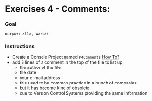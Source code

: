 # Exercises 4 - Comments: 

### Goal
```
Output:Hello, World!
```

### Instructions
- Create a Console Project named `P4Comments` [How To?](https://gist\.github\.com/marczaku/a8b3c38c37e8876a46194a73ed24b1f2)
- add 3 lines of a comment in the top of the file to list up 
  - the author of the file
  - the date
  - your e-mail address 
  - this used to be common practice in a bunch of companies
  - but it has become kind of obsolete
  - due to Version Control Systems providing the same information